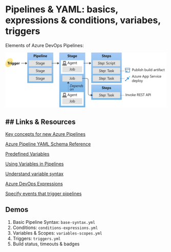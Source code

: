 # Pipelines & YAML: basics, expressions & conditions, variabes, triggers

Elements of Azure DevOps Pipelines:

![key-concepts-overview](_images/key-concepts-overview.svg)

## ## Links & Resources

[Key concepts for new Azure Pipelines](https://learn.microsoft.com/en-us/azure/devops/pipelines/get-started/key-pipelines-concepts?view=azure-devops)

[Azure Pipeline YAML Schema Reference](https://learn.microsoft.com/en-us/azure/devops/pipelines/yaml-schema?view=azure-devops&tabs=schema%2Cparameter-schema)

[Predefined Variables](https://learn.microsoft.com/en-us/azure/devops/pipelines/build/variables?view=azure-devops&tabs=yaml)

[Using Variables in Pipelines](https://learn.microsoft.com/en-us/azure/devops/pipelines/process/variables?view=azure-devops&tabs=yaml%2Cbatch)

[Understand variable syntax](https://learn.microsoft.com/en-us/azure/devops/pipelines/process/variables?view=azure-devops&tabs=yaml%2Cbatch#understand-variable-syntax)

[Azure DevOps Expressions](https://learn.microsoft.com/en-us/azure/devops/pipelines/process/expressions?view=azure-devops)

[Specify events that trigger pipelines](https://learn.microsoft.com/en-us/azure/devops/pipelines/build/triggers?view=azure-devops)


## Demos

1. Basic Pipeline Syntax: `base-syntax.yml`
2. Conditions: `conditions-expressions.yml`
3. Variables & Scopes: `variables-scopes.yml`
4. Triggers: `triggers.yml`
5. Build status, timeouts & badges